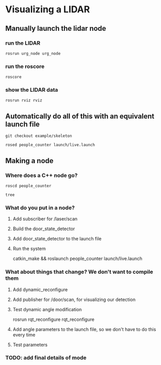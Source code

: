 # Visualizing a LIDAR
## Manually launch the lidar node

### run the LIDAR

    rosrun urg_node urg_node

### run the roscore

    roscore

### show the LIDAR data

    rosrun rviz rviz

## Automatically do all of this with an equivalent launch file

    git checkout example/skeleton

    rosed people_counter launch/live.launch

## Making a node

### Where does a C++ node go?

    roscd people_counter

    tree

### What do you put in a node?

1. Add subscriber for /laser/scan
1. Build the door_state_detector
1. Add door_state_detector to the launch file
1. Run the system

    catkin_make && roslaunch people_counter launch/live.launch

### What about things that change? We don't want to compile them
1. Add dynamic_reconfigure
1. Add publisher for /door/scan, for visualizing our detection
1. Test dynamic angle modification

    rosrun rqt_reconfigure rqt_reconfigure

1. Add angle parameters to the launch file, so we don't have to do this every time
1. Test parameters

### TODO: add final details of mode